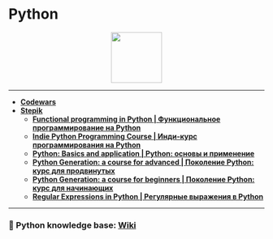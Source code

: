 # Python

<div id="header" align="center">
  <img src="https://upload.wikimedia.org/wikipedia/commons/c/c3/Python-logo-notext.svg" width="100"/>
</div>

---

- [**Codewars**](https://github.com/vypiemzalyubov/python/tree/main/Codewars)
- [**Stepik**](https://github.com/vypiemzalyubov/python/tree/main/Stepik)
  - [**Functional programming in Python | Функциональное программирование на Python**](https://github.com/vypiemzalyubov/python/tree/main/Stepik/Functional%20programming%20in%20Python)
  - [**Indie Python Programming Course | Инди-курс программирования на Python**](https://github.com/vypiemzalyubov/python/tree/main/Stepik/Indie%20Python%20Programming%20Course)
  - [**Python: Basics and application | Python: основы и применение**](https://github.com/vypiemzalyubov/python/tree/main/Stepik/Python%20Basics%20and%20application)
  - [**Python Generation: a course for advanced | Поколение Python: курс для продвинутых**](https://github.com/vypiemzalyubov/python/tree/main/Stepik/Python%20Generation%20a%20course%20for%20advanced)
  - [**Python Generation: a course for beginners | Поколение Python: курс для начинающих**](https://github.com/vypiemzalyubov/python/tree/main/Stepik/Python%20Generation%20a%20course%20for%20beginners)
  - [**Regular Expressions in Python | Регулярные выражения в Python**](https://github.com/vypiemzalyubov/python/tree/main/Stepik/Regular%20Expressions%20in%20Python)
---
### :rocket: Python knowledge base: [Wiki](https://github.com/vypiemzalyubov/python/wiki)
